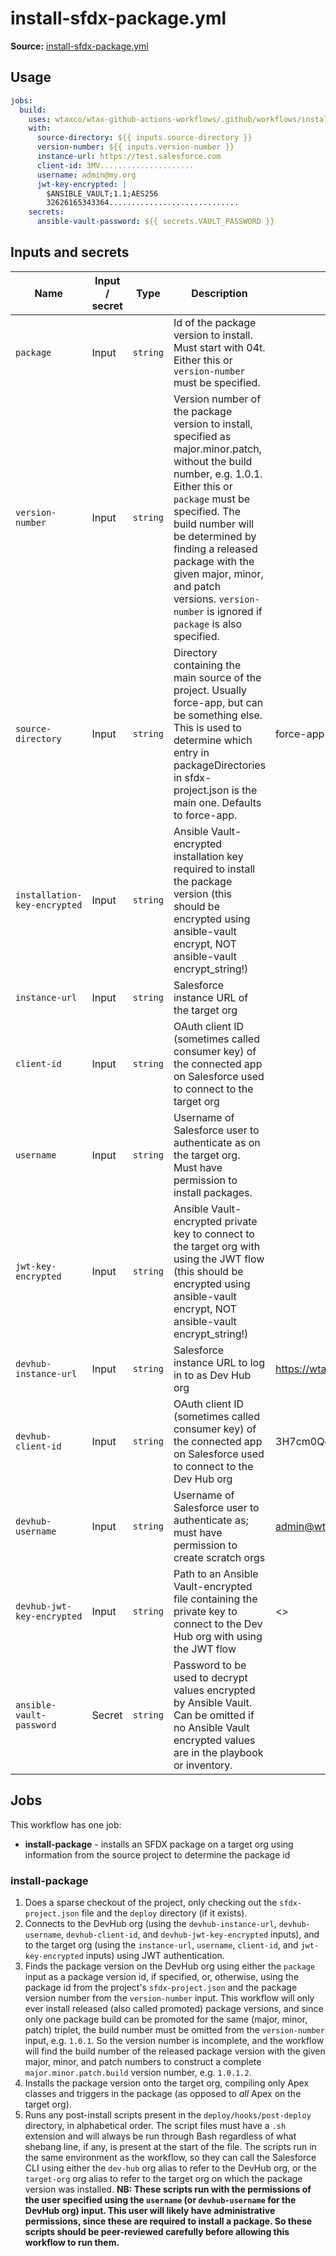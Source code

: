 # install-sfdx-package.yml

**Source:** [install-sfdx-package.yml](../.github/workflows/install-sfdx-package.yml)

## Usage

```yaml
jobs:
  build:
    uses: wtaxco/wtax-github-actions-workflows/.github/workflows/install-sfdx-package.yml@main
    with:
      source-directory: ${{ inputs.source-directory }}
      version-number: ${{ inputs.version-number }}
      instance-url: https://test.salesforce.com
      client-id: 3MV.....................
      username: admin@my.org
      jwt-key-encrypted: |
        $ANSIBLE_VAULT;1.1;AES256
        32626165343364.............................
    secrets:
      ansible-vault-password: ${{ secrets.VAULT_PASSWORD }}
```

## Inputs and secrets

| Name                         | Input / secret | Type     | Description                                                                                                                                                                                                                                                                                                                                        | Default                                                                               |
|------------------------------|----------------|----------|----------------------------------------------------------------------------------------------------------------------------------------------------------------------------------------------------------------------------------------------------------------------------------------------------------------------------------------------------|---------------------------------------------------------------------------------------|
| `package`                    | Input          | `string` | Id of the package version to install. Must start with 04t. Either this or `version-number` must be specified.                                                                                                                                                                                                                                      |                                                                                       |
| `version-number`             | Input          | `string` | Version number of the package version to install, specified as major.minor.patch, without the build number, e.g. 1.0.1. Either this or `package` must be specified. The build number will be determined by finding a released package with the given major, minor, and patch versions. `version-number` is ignored if `package` is also specified. |                                                                                       |
| `source-directory`           | Input          | `string` | Directory containing the main source of the project. Usually force-app, but can be something else. This is used to determine which entry in packageDirectories in sfdx-project.json is the main one. Defaults to force-app.                                                                                                                        | force-app                                                                             |
| `installation-key-encrypted` | Input          | `string` | Ansible Vault-encrypted installation key required to install the package version (this should be encrypted using ansible-vault encrypt, NOT ansible-vault encrypt_string!)                                                                                                                                                                         |                                                                                       |
| `instance-url`               | Input          | `string` | Salesforce instance URL of the target org                                                                                                                                                                                                                                                                                                          |                                                                                       |
| `client-id`                  | Input          | `string` | OAuth client ID (sometimes called consumer key) of the connected app on Salesforce used to connect to the target org                                                                                                                                                                                                                               |                                                                                       |
| `username`                   | Input          | `string` | Username of Salesforce user to authenticate as on the target org. Must have permission to install packages.                                                                                                                                                                                                                                        |                                                                                       |
| `jwt-key-encrypted`          | Input          | `string` | Ansible Vault-encrypted private key to connect to the target org with using the JWT flow (this should be encrypted using ansible-vault encrypt, NOT ansible-vault encrypt_string!)                                                                                                                                                                 |                                                                                       |
| `devhub-instance-url`        | Input          | `string` | Salesforce instance URL to log in to as Dev Hub org                                                                                                                                                                                                                                                                                                | https://wtax.my.salesforce.com                                                        |
| `devhub-client-id`           | Input          | `string` | OAuth client ID (sometimes called consumer key) of the connected app on Salesforce used to connect to the Dev Hub org                                                                                                                                                                                                                              | 3H7cm0QedwevwtVKpSJ4PXeI7kvPanBgB3qK0sBU06E5MSMka3xqeg9JETRkx8Z8PQxuZkUvlMJH10MQ8A9uw |
| `devhub-username`            | Input          | `string` | Username of Salesforce user to authenticate as; must have permission to create scratch orgs                                                                                                                                                                                                                                                        | admin@wtax.prod                                                                       |
| `devhub-jwt-key-encrypted`   | Input          | `string` | Path to an Ansible Vault-encrypted file containing the private key to connect to the Dev Hub org with using the JWT flow                                                                                                                                                                                                                           | <<key for the connected app identified by client-id>>                                 |
| `ansible-vault-password`     | Secret         | `string` | Password to be used to decrypt values encrypted by Ansible Vault. Can be omitted if no Ansible Vault encrypted values are in the playbook or inventory.                                                                                                                                                                                            |                                                                                       |

## Jobs

This workflow has one job:
- **install-package** - installs an SFDX package on a target org using information from the source project to determine the package id

### install-package

1. Does a sparse checkout of the project, only checking out the `sfdx-project.json` file and the `deploy` directory
   (if it exists).
2. Connects to the DevHub org (using the `devhub-instance-url`, `devhub-username`, `devhub-client-id`, and 
   `devhub-jwt-key-encrypted` inputs), and to the target org (using the `instance-url`, `username`, `client-id`, and
   `jwt-key-encrypted` inputs) using JWT authentication.
3. Finds the package version on the DevHub org using either the `package` input as a package version id, if specified,
   or, otherwise, using the package id from the project's `sfdx-project.json` and the package version number from the 
   `version-number` input. This workflow will only ever install released (also called promoted) package versions, and
   since only one package build can be promoted for the same (major, minor, patch) triplet, the build number must be
   omitted from the `version-number` input, e.g. `1.0.1`. So the version number is incomplete, and the workflow will
   find the build number of the released package version with the given major, minor, and patch numbers to construct a
   complete `major.minor.patch.build` version number, e.g. `1.0.1.2`.
4. Installs the package version onto the target org, compiling only Apex classes and triggers in the package (as
   opposed to _all_ Apex on the target org).
5. Runs any post-install scripts present in the `deploy/hooks/post-deploy` directory, in alphabetical order. The 
   script files must have a `.sh` extension and will always be run through Bash regardless of what shebang line, 
   if any, is present at the start of the file. The scripts run in the same environment as the workflow, so they
   can call the Salesforce CLI using either the `dev-hub` org alias to refer to the DevHub org, or the `target-org`
   org alias to refer to the target org on which the package version was installed. 
   **NB:  These scripts run with the permissions of the user specified using the `username` (or `devhub-username` 
   for the DevHub org) input. This user will likely have administrative permissions, since these are required to install 
   a package. So these scripts should be peer-reviewed carefully before allowing this workflow to run them.**